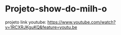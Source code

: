 # Projeto-show-do-milh-o
projeto
link youtube: https://www.youtube.com/watch?v=1RCXRJKguKQ&feature=youtu.be
